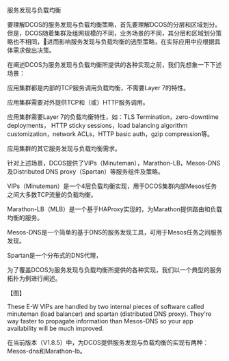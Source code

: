 服务发现与负载均衡

要理解DCOS的服务发现与负载均衡策略，首先要理解DCOS的分层和区域划分。但是，DCOS随着集群及组网规模的不同，业务场景的不同，其分层和区域划分策略也不相同，进而影响服务发现与负载均衡的选型策略，在实际应用中应根据具体需求做出决策。

在阐述DCOS为服务发现与负载均衡所提供的各种实现之前，我们先想象一下下述场景：

应用集群都是内部的TCP服务调用负载均衡，不需要Layer 7的特性。

应用集群需要对外提供TCP和（或）HTTP服务调用。

应用集群需要Layer 7的负载均衡特性，如：TLS Termination，zero-downtime deployments， HTTP sticky sessions，load balancing algorithm customization，network ACLs，HTTP basic auth，gzip compression等。

应用集群的其它服务发现与负载均衡需求。

针对上述场景，DCOS提供了VIPs（Minuteman），Marathon-LB，Mesos-DNS及Distributed DNS proxy（Spartan）等服务组件及策略。

VIPs（Minuteman）是一个4层负载均衡实现，用于DCOS集群内部Mesos任务之间大多数TCP流量的负载均衡。

Marathon-LB（MLB）是一个基于HAProxy实现的，为Marathon提供路由和负载均衡的服务。

Mesos-DNS是一个简单的基于DNS的服务发现工具，可用于Mesos任务之间服务发现。

Spartan是一个分布式的DNS代理，



为了覆盖DCOS为服务发现与负载均衡所提供的各种实现，我们以一个典型的服务拓扑为例进行阐述。

【图】



These E-W VIPs are handled by two internal pieces of software called minuteman \(load balancer\) and spartan \(distributed DNS proxy\). They're way faster to propagate information than Mesos-DNS so your app availability will be much improved.



在当前版本（V1.8.5）中，为DCOS提供服务发现与负载均衡的实现有两种：Mesos-dns和Marathon-lb。

